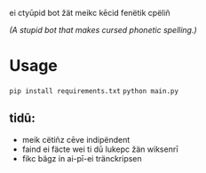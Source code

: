 ei ctyūpid bot žät meikc kēcid fenëtik cpëliñ

_(A stupid bot that makes cursed phonetic spelling.)_

# Usage
`pip install requirements.txt`
`python main.py`

## tidū:

- meik cëtiñz cēve indipëndent
- faind ei fäcte wei ti dū lukepc žän wiksenrī
- fikc bäɡz in ai-pī-ei tränckripsen